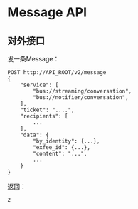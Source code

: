 Message API
===========

对外接口
-------

发一条Message：

	POST http://API_ROOT/v2/message
	{
		"service": [
			"bus://streaming/conversation",
			"bus://notifier/conversation",
		],
		"ticket": "....",
		"recipients": [
			...
		],
		"data": {
			"by_identity": {...},
			"exfee_id": {...},
			"content": "...",
			...
		}
	}

返回：

	2
